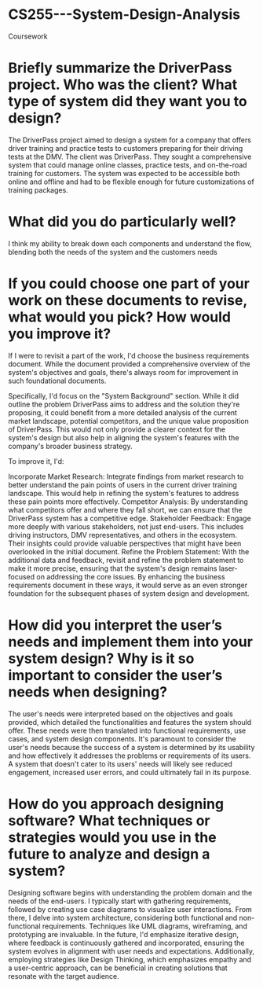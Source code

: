 # CS255---System-Design-Analysis
Coursework

# Briefly summarize the DriverPass project. Who was the client? What type of system did they want you to design?

The DriverPass project aimed to design a system for a company that offers driver training and practice tests to customers preparing for their driving tests at the DMV. The client was DriverPass. They sought a comprehensive system that could manage online classes, practice tests, and on-the-road training for customers. The system was expected to be accessible both online and offline and had to be flexible enough for future customizations of training packages.



# What did you do particularly well?
I think my ability to break down each components and understand the flow, blending both the needs of the system and the customers needs


# If you could choose one part of your work on these documents to revise, what would you pick? How would you improve it?

If I were to revisit a part of the work, I'd choose the business requirements document. While the document provided a comprehensive overview of the system's objectives and goals, there's always room for improvement in such foundational documents.

Specifically, I'd focus on the "System Background" section. While it did outline the problem DriverPass aims to address and the solution they're proposing, it could benefit from a more detailed analysis of the current market landscape, potential competitors, and the unique value proposition of DriverPass. This would not only provide a clearer context for the system's design but also help in aligning the system's features with the company's broader business strategy.

To improve it, I'd:

Incorporate Market Research: Integrate findings from market research to better understand the pain points of users in the current driver training landscape. This would help in refining the system's features to address these pain points more effectively.
Competitor Analysis: By understanding what competitors offer and where they fall short, we can ensure that the DriverPass system has a competitive edge.
Stakeholder Feedback: Engage more deeply with various stakeholders, not just end-users. This includes driving instructors, DMV representatives, and others in the ecosystem. Their insights could provide valuable perspectives that might have been overlooked in the initial document.
Refine the Problem Statement: With the additional data and feedback, revisit and refine the problem statement to make it more precise, ensuring that the system's design remains laser-focused on addressing the core issues.
By enhancing the business requirements document in these ways, it would serve as an even stronger foundation for the subsequent phases of system design and development.


# How did you interpret the user’s needs and implement them into your system design? Why is it so important to consider the user’s needs when designing?

The user's needs were interpreted based on the objectives and goals provided, which detailed the functionalities and features the system should offer. These needs were then translated into functional requirements, use cases, and system design components. It's paramount to consider the user's needs because the success of a system is determined by its usability and how effectively it addresses the problems or requirements of its users. A system that doesn't cater to its users' needs will likely see reduced engagement, increased user errors, and could ultimately fail in its purpose.


# How do you approach designing software? What techniques or strategies would you use in the future to analyze and design a system?

Designing software begins with understanding the problem domain and the needs of the end-users. I typically start with gathering requirements, followed by creating use case diagrams to visualize user interactions. From there, I delve into system architecture, considering both functional and non-functional requirements. Techniques like UML diagrams, wireframing, and prototyping are invaluable. In the future, I'd emphasize iterative design, where feedback is continuously gathered and incorporated, ensuring the system evolves in alignment with user needs and expectations. Additionally, employing strategies like Design Thinking, which emphasizes empathy and a user-centric approach, can be beneficial in creating solutions that resonate with the target audience.



